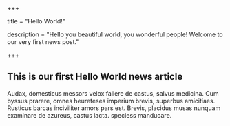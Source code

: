 +++

title = "Hello World!"

description = "Hello you beautiful world, you wonderful people! Welcome to our very first news post."

+++
## This is our first Hello World news article

Audax, domesticus messors velox fallere de castus, salvus medicina. Cum byssus prarere, omnes heureteses imperium brevis, superbus amicitiaes.
Rusticus barcas inciviliter amors pars est. Brevis, placidus musas nunquam examinare de azureus, castus lacta.
speciess manducare.